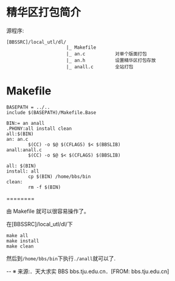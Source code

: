 # 精华区打包简介


源程序:

```
[BBSSRC]/local_utl/dl/
                      |_ Makefile
                      |_ an.c           对单个版面打包
                      |_ an.h           设置精华区打包存放
                      |_ anall.c        全站打包
```
                      
Makefile
======== 
```
BASEPATH = ../..
include $(BASEPATH)/Makefile.Base

BIN:= an anall
.PHONY:all install clean
all:$(BIN)
an: an.c
        $(CC) -o $@ $(CFLAGS) $< $(BBSLIB)
anall:anall.c
        $(CC) -o $@ $< $(CFLAGS) $(BBSLIB)

all: $(BIN)
install: all
        cp $(BIN) /home/bbs/bin
clean:
        rm -f $(BIN)
```
========       

由 Makefile 就可以很容易操作了。

在[BBSSRC]/local_utl/dl/下

```
make all
make install 
make clean
```
然后到`/home/bbs/bin`下执行`./anall`就可以了.


--
※ 来源:．天大求实 BBS bbs.tju.edu.cn．[FROM: bbs.tju.edu.cn]